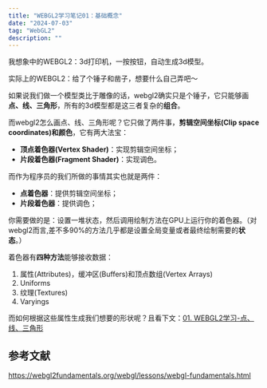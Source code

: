 ```yaml
---
title: "WEBGL2学习笔记01：基础概念"
date: "2024-07-03"
tag: "WebGL2"
description: ""
---
```


我想象中的WEBGL2：3d打印机，一按按钮，自动生成3d模型。

实际上的WEBGL2：给了个锤子和凿子，想要什么自己弄吧～

如果说我们做一个模型类比于雕像的话，webgl2确实只是个锤子，它只能够画**点、线、三角形**，所有的3d模型都是这三者复杂的**组合**。

而webgl2怎么画点、线、三角形呢？它只做了两件事，**剪辑空间坐标(Clip space coordinates)和颜色**，它有两大法宝：

- **顶点着色器(Vertex Shader)**：实现剪辑空间坐标；
- **片段着色器(Fragment Shader)**：实现调色。

而作为程序员的我们所做的事情其实也就是两件：

- **点着色器**：提供剪辑空间坐标；
- **片段着色器**：提供调色；

你需要做的是：设置一堆状态，然后调用绘制方法在GPU上运行你的着色器。（对webgl2而言,差不多90%的方法几乎都是设置全局变量或者最终绘制需要的**状态**。）

着色器有**四种方法**能够接收数据：

1. 属性(Attributes)，缓冲区(Buffers)和顶点数组(Vertex Arrays)
2. Uniforms
3. 纹理(Textures)
4. Varyings

而如何根据这些属性生成我们想要的形状呢？且看下文：[01. WEBGL2学习-点、线、三角形](https://juejin.cn/post/7387094749931438134)

## 参考文献

https://webgl2fundamentals.org/webgl/lessons/webgl-fundamentals.html
